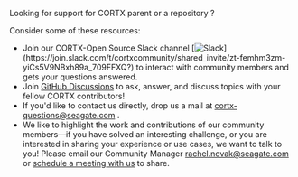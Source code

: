Looking for support for CORTX parent or a repository ?

Consider some of these resources:

-   Join our CORTX-Open Source Slack channel [![Slack](https://img.shields.io/badge/chat-on%20Slack-blue")](https://join.slack.com/t/cortxcommunity/shared_invite/zt-femhm3zm-yiCs5V9NBxh89a_709FFXQ?) to interact with community members and gets your questions answered.
-   Join [GitHub Discussions](https://github.com/Seagate/cortx-motr/discussions) to ask, answer, and discuss topics with your fellow CORTX contributors! 
-   If you'd like to contact us directly, drop us a mail at [cortx-questions@seagate.com](mailto:cortx-questions@seagate.com) .
-   We like to highlight the work and contributions of our community members—if you have solved an interesting challenge, or you are interested in sharing your experience or use cases, we want to talk to you! Please email our Community Manager [rachel.novak@seagate.com](mailto:rachel.novak@seagate.com) or [schedule a meeting with us](https://outlook.office365.com/owa/calendar/CORTXCommunity@seagate.com/bookings/s/x8yMn2ODxUCOdhxvXkH4FA2) to share.


